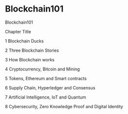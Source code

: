 # Blockchain101 # 

Blockchain101

Chapter       Title

1           Blockchain Ducks

2           Three Blockchain Stories 

3           How Blockchain works

4           Cryptocurrency, Bitcoin and Mining

5           Tokens, Ethereum and Smart contracts 

6           Supply Chain, Hyperledger and Consensus

7           Artificial Intelligence, IoT and Quantum

8           Cybersecurity, Zero Knowledge Proof and Digital Identity

 
